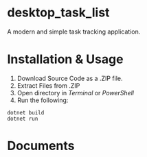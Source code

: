 # desktop_task_list

A modern and simple task tracking application. 

# Installation & Usage
1. Download Source Code as a .ZIP file.
2. Extract Files from .ZIP
3. Open directory in _Terminal_ or _PowerShell_
4. Run the following:
```
dotnet build
dotnet run
```

# Documents
